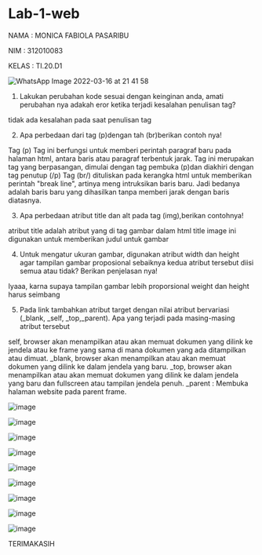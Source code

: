 # Lab-1-web
NAMA  : MONICA FABIOLA PASARIBU

NIM   : 312010083

KELAS : TI.20.D1

![WhatsApp Image 2022-03-16 at 21 41 58](https://user-images.githubusercontent.com/101724604/158621553-c12d3e69-7602-4ae7-8518-81c48eac804b.jpeg)


1. Lakukan perubahan kode sesuai dengan keinginan anda, amati perubahan nya adakah eror ketika terjadi kesalahan penulisan tag?

tidak ada kesalahan pada saat penulisan tag

2. Apa perbedaan dari tag (p)dengan tah (br)berikan contoh nya!

Tag (p)
Tag ini berfungsi untuk memberi perintah paragraf baru pada halaman html, antara baris atau paragraf terbentuk jarak.
Tag ini merupakan tag yang berpasangan, dimulai dengan tag pembuka (p)dan diakhiri dengan tag penutup (/p)
Tag (br/) dituliskan pada kerangka html untuk memberikan perintah "break line", artinya meng intruksikan baris baru. 
Jadi bedanya adalah baris baru yang dihasilkan tanpa memberi jarak dengan baris diatasnya.

3. Apa perbedaan atribut title dan alt pada tag (img),berikan contohnya!

atribut title adalah atribut yang di tag gambar dalam html 
title image ini digunakan untuk memberikan judul untuk gambar

4. Untuk mengatur ukuran gambar, digunakan atribut width dan height agar tampilan gambar proposional sebaiknya kedua atribut tersebut diisi semua atau tidak? Berikan penjelasan nya!

Iyaaa, karna supaya tampilan gambar lebih proporsional weight dan height harus seimbang

5. Pada link tambahkan atribut target dengan nilai atribut bervariasi (_blank, _self, _top,_parent). Apa yang terjadi pada masing-masing atribut tersebut

self, browser akan menampilkan atau akan memuat dokumen yang dilink ke jendela atau ke frame yang sama di mana dokumen yang ada ditampilkan atau dimuat.
_blank, browser akan menampilkan atau akan memuat dokumen yang dilink ke dalam jendela yang baru.
_top, browser akan menampilkan atau akan memuat dokumen yang dilink ke dalam jendela yang baru dan fullscreen atau tampilan jendela penuh.
_parent : Membuka halaman website pada parent frame.

![image](https://user-images.githubusercontent.com/101724604/158620120-b9585708-7493-41cd-b7c8-267edac1bd17.png)

![image](https://user-images.githubusercontent.com/101724604/158620162-2330f80f-931d-4520-9132-62a19e434232.png)

![image](https://user-images.githubusercontent.com/101724604/158620247-b42ea35c-a6af-49d3-a659-5b53d990d5f8.png)

![image](https://user-images.githubusercontent.com/101724604/158620294-54d7ac8c-7d3c-47ff-93b2-10203af1da72.png)

![image](https://user-images.githubusercontent.com/101724604/158620351-705a2090-192f-4156-8d65-d1d6f150d65d.png)

![image](https://user-images.githubusercontent.com/101724604/158620412-587a799e-b750-491c-89dd-cbc707753adf.png)

![image](https://user-images.githubusercontent.com/101724604/158620465-2e1b282f-a382-4840-9813-ca742fc53e81.png)

![image](https://user-images.githubusercontent.com/101724604/158620612-de84effc-934d-4c09-bf32-fd5feeb3ce75.png)

![image](https://user-images.githubusercontent.com/101724604/158620643-9bddb8cb-f77b-4c69-9137-57e0f1f8b4cf.png)

TERIMAKASIH
